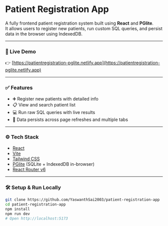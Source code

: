# Patient Registration App

A fully frontend patient registration system built using **React** and **PGlite**.  
It allows users to register new patients, run custom SQL queries, and persist data in the browser using IndexedDB.

---

### 🚀 Live Demo

👉 [https://patientregistration-pglite.netlify.app](https://patientregistration-pglite.netlify.app)

---

### ✅ Features

- ➕ Register new patients with detailed info
- 📋 View and search patient list
- 💻 Run raw SQL queries with live results
- 🔄 Data persists across page refreshes and multiple tabs

---

### ⚙️ Tech Stack

- [React](https://reactjs.org/)
- [Vite](https://vitejs.dev/)
- [Tailwind CSS](https://tailwindcss.com/)
- [PGlite](https://electric-sql.com/docs/pglite) (SQLite + IndexedDB in-browser)
- [React Router v6](https://reactrouter.com/)

---

### 🛠️ Setup & Run Locally

```bash
git clone https://github.com/YaswanthSai2003/patient-registration-app
cd patient-registration-app
npm install
npm run dev
# Open http://localhost:5173

